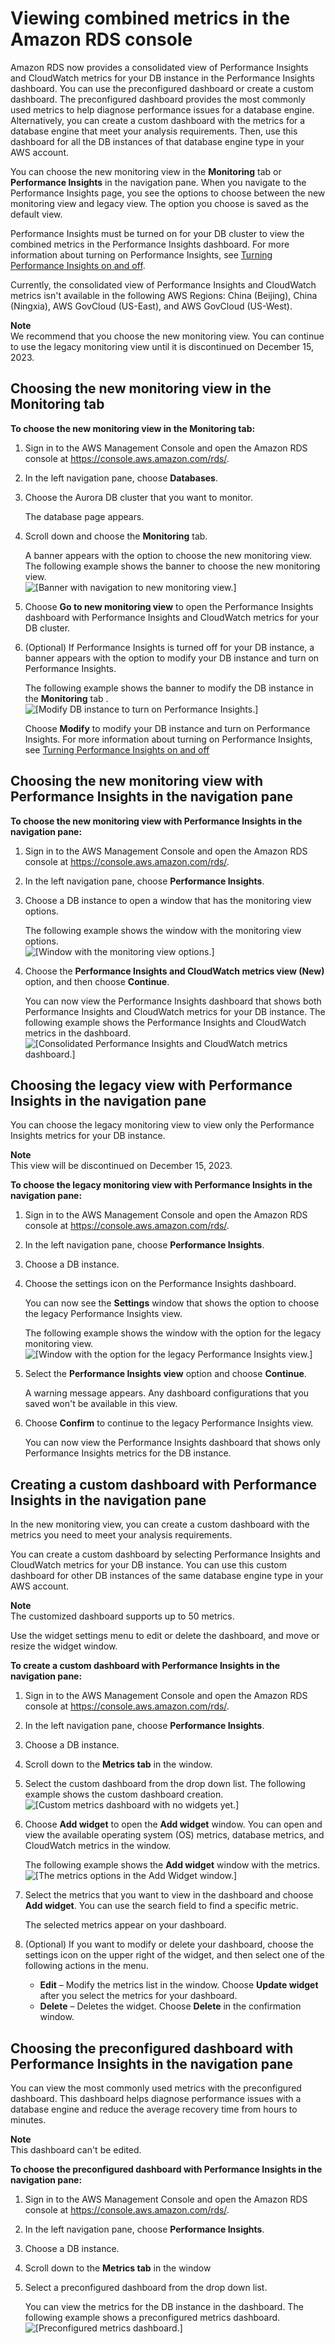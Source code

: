 # Viewing combined metrics in the Amazon RDS console<a name="Viewing_Unifiedmetrics"></a>

Amazon RDS now provides a consolidated view of Performance Insights and CloudWatch metrics for your DB instance in the Performance Insights dashboard\. You can use the preconfigured dashboard or create a custom dashboard\. The preconfigured dashboard provides the most commonly used metrics to help diagnose performance issues for a database engine\. Alternatively, you can create a custom dashboard with the metrics for a database engine that meet your analysis requirements\. Then, use this dashboard for all the DB instances of that database engine type in your AWS account\. 

You can choose the new monitoring view in the **Monitoring** tab or **Performance Insights** in the navigation pane\. When you navigate to the Performance Insights page, you see the options to choose between the new monitoring view and legacy view\. The option you choose is saved as the default view\.

Performance Insights must be turned on for your DB cluster to view the combined metrics in the Performance Insights dashboard\. For more information about turning on Performance Insights, see [Turning Performance Insights on and off](USER_PerfInsights.Enabling.md)\. 

Currently, the consolidated view of Performance Insights and CloudWatch metrics isn't available in the following AWS Regions: China \(Beijing\), China \(Ningxia\), AWS GovCloud \(US\-East\), and AWS GovCloud \(US\-West\)\.

**Note**  
We recommend that you choose the new monitoring view\. You can continue to use the legacy monitoring view until it is discontinued on December 15, 2023\.

## Choosing the new monitoring view in the **Monitoring** tab<a name="Viewing_Unifiedmetrics.MonitoringTab"></a>

**To choose the new monitoring view in the **Monitoring** tab:**

1. Sign in to the AWS Management Console and open the Amazon RDS console at [https://console\.aws\.amazon\.com/rds/](https://console.aws.amazon.com/rds/)\.

1. In the left navigation pane, choose **Databases**\.

1. Choose the Aurora DB cluster that you want to monitor\.

   The database page appears\.

1. Scroll down and choose the **Monitoring** tab\.

   A banner appears with the option to choose the new monitoring view\. The following example shows the banner to choose the new monitoring view\.  
![\[Banner with navigation to new monitoring view.\]](http://docs.aws.amazon.com/AmazonRDS/latest/AuroraUserGuide/images/NewMonitoringViewOption.png)

1. Choose **Go to new monitoring view** to open the Performance Insights dashboard with Performance Insights and CloudWatch metrics for your DB cluster\.

1. \(Optional\) If Performance Insights is turned off for your DB instance, a banner appears with the option to modify your DB instance and turn on Performance Insights\.

   The following example shows the banner to modify the DB instance in the **Monitoring** tab \.  
![\[Modify DB instance to turn on Performance Insights.\]](http://docs.aws.amazon.com/AmazonRDS/latest/AuroraUserGuide/images/Monitoring_modifyInstnc_banner.png)

   Choose **Modify** to modify your DB instance and turn on Performance Insights\. For more information about turning on Performance Insights, see [Turning Performance Insights on and off](USER_PerfInsights.Enabling.md)

## Choosing the new monitoring view with **Performance Insights** in the navigation pane<a name="Viewing_Unifiedmetrics.PInavigationPane"></a>

**To choose the new monitoring view with **Performance Insights** in the navigation pane:**

1. Sign in to the AWS Management Console and open the Amazon RDS console at [https://console\.aws\.amazon\.com/rds/](https://console.aws.amazon.com/rds/)\.

1. In the left navigation pane, choose **Performance Insights**\.

1. Choose a DB instance to open a window that has the monitoring view options\. 

   The following example shows the window with the monitoring view options\.  
![\[Window with the monitoring view options.\]](http://docs.aws.amazon.com/AmazonRDS/latest/AuroraUserGuide/images/Monitoring_NewView.png)

1. Choose the **Performance Insights and CloudWatch metrics view \(New\)** option, and then choose **Continue**\.

   You can now view the Performance Insights dashboard that shows both Performance Insights and CloudWatch metrics for your DB instance\. The following example shows the Performance Insights and CloudWatch metrics in the dashboard\.  
![\[Consolidated Performance Insights and CloudWatch metrics dashboard.\]](http://docs.aws.amazon.com/AmazonRDS/latest/AuroraUserGuide/images/Monitoring_UnifiedDashboard.png)

## Choosing the legacy view with **Performance Insights** in the navigation pane<a name="Viewing_Unifiedmetrics.SwitchViews"></a>

You can choose the legacy monitoring view to view only the Performance Insights metrics for your DB instance\.

**Note**  
This view will be discontinued on December 15, 2023\.

**To choose the legacy monitoring view with **Performance Insights** in the navigation pane:**

1. Sign in to the AWS Management Console and open the Amazon RDS console at [https://console\.aws\.amazon\.com/rds/](https://console.aws.amazon.com/rds/)\.

1. In the left navigation pane, choose **Performance Insights**\.

1. Choose a DB instance\.

1. Choose the settings icon on the Performance Insights dashboard\.

   You can now see the **Settings** window that shows the option to choose the legacy Performance Insights view\.

   The following example shows the window with the option for the legacy monitoring view\.  
![\[Window with the option for the legacy Performance Insights view.\]](http://docs.aws.amazon.com/AmazonRDS/latest/AuroraUserGuide/images/Monitoring_ModifyViewSettings.png)

1. Select the **Performance Insights view** option and choose **Continue**\.

   A warning message appears\. Any dashboard configurations that you saved won't be available in this view\.

1. Choose **Confirm** to continue to the legacy Performance Insights view\.

   You can now view the Performance Insights dashboard that shows only Performance Insights metrics for the DB instance\.

## Creating a custom dashboard with **Performance Insights** in the navigation pane<a name="Viewing_Unifiedmetrics.PIcustomizeMetricslist"></a>

In the new monitoring view, you can create a custom dashboard with the metrics you need to meet your analysis requirements\.

You can create a custom dashboard by selecting Performance Insights and CloudWatch metrics for your DB instance\. You can use this custom dashboard for other DB instances of the same database engine type in your AWS account\.

**Note**  
The customized dashboard supports up to 50 metrics\.

Use the widget settings menu to edit or delete the dashboard, and move or resize the widget window\.

**To create a custom dashboard with Performance Insights in the navigation pane:**

1. Sign in to the AWS Management Console and open the Amazon RDS console at [https://console\.aws\.amazon\.com/rds/](https://console.aws.amazon.com/rds/)\.

1. In the left navigation pane, choose **Performance Insights**\.

1. Choose a DB instance\.

1. Scroll down to the **Metrics tab** in the window\.

1. Select the custom dashboard from the drop down list\. The following example shows the custom dashboard creation\.  
![\[Custom metrics dashboard with no widgets yet.\]](http://docs.aws.amazon.com/AmazonRDS/latest/AuroraUserGuide/images/Monitoring_custmDashbrd_addWidget.png)

1. Choose **Add widget** to open the **Add widget** window\. You can open and view the available operating system \(OS\) metrics, database metrics, and CloudWatch metrics in the window\.

   The following example shows the **Add widget** window with the metrics\.  
![\[The metrics options in the Add Widget window.\]](http://docs.aws.amazon.com/AmazonRDS/latest/AuroraUserGuide/images/Monitoring_AddWidget.png)

1. Select the metrics that you want to view in the dashboard and choose **Add widget**\. You can use the search field to find a specific metric\. 

   The selected metrics appear on your dashboard\.

1. \(Optional\) If you want to modify or delete your dashboard, choose the settings icon on the upper right of the widget, and then select one of the following actions in the menu\.
   + **Edit** – Modify the metrics list in the window\. Choose **Update widget** after you select the metrics for your dashboard\.
   + **Delete** – Deletes the widget\. Choose **Delete** in the confirmation window\. 

## Choosing the preconfigured dashboard with **Performance Insights** in the navigation pane<a name="Viewing_Unifiedmetrics.PI-preconfigured-dashboard"></a>

You can view the most commonly used metrics with the preconfigured dashboard\. This dashboard helps diagnose performance issues with a database engine and reduce the average recovery time from hours to minutes\.

**Note**  
This dashboard can't be edited\.

**To choose the preconfigured dashboard with Performance Insights in the navigation pane:**

1. Sign in to the AWS Management Console and open the Amazon RDS console at [https://console\.aws\.amazon\.com/rds/](https://console.aws.amazon.com/rds/)\.

1. In the left navigation pane, choose **Performance Insights**\.

1. Choose a DB instance\.

1. Scroll down to the **Metrics tab** in the window

1. Select a preconfigured dashboard from the drop down list\.

   You can view the metrics for the DB instance in the dashboard\. The following example shows a preconfigured metrics dashboard\.  
![\[Preconfigured metrics dashboard.\]](http://docs.aws.amazon.com/AmazonRDS/latest/AuroraUserGuide/images/Monitoring_preconfigDashboard.png)